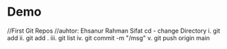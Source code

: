 # Demo
//First Git Repos
//auhtor: Ehsanur Rahman Sifat
cd - change Directory
i. git add
ii. git add .
iii. git list
iv. git commit -m "/msg"
v. git push origin main
